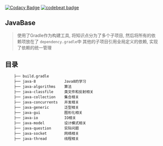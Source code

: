 [![Codacy Badge](https://api.codacy.com/project/badge/Grade/15633fc25b1e40c7bcd4dc963487e0be)](https://www.codacy.com/app/Kuangcp/JavaBase?utm_source=github.com&amp;utm_medium=referral&amp;utm_content=Kuangcp/JavaBase&amp;utm_campaign=Badge_Grade)
[![codebeat badge](https://codebeat.co/badges/9145f9a8-a1aa-4c67-bb2b-f9dd12e924d4)](https://codebeat.co/projects/github-com-kuangcp-javabase-master)

## JavaBase 
> 使用了Gradle作为构建工具, 将知识点分为了多个子项目, 然后将所有的依赖项放在了 `dependency.gradle`中
> 其他的子项目引用全局定义的依赖, 实现了依赖的统一管理


## 目录

```
	├── build.gradle
	├── java-8             Java8的学习
	├── java-algorithms    算法
	├── java-classfile     类文件和反射相关
	├── java-collection    集合相关
	├── java-concurrents   并发相关
	├── java-generic       泛型相关
	├── java-gui           图形化相关
	├── java-io            IO相关
	├── java-model         设计模式相关
	├── java-question      实际问题
	├── java-socket        网络相关
	├── java-thread        线程相关
```